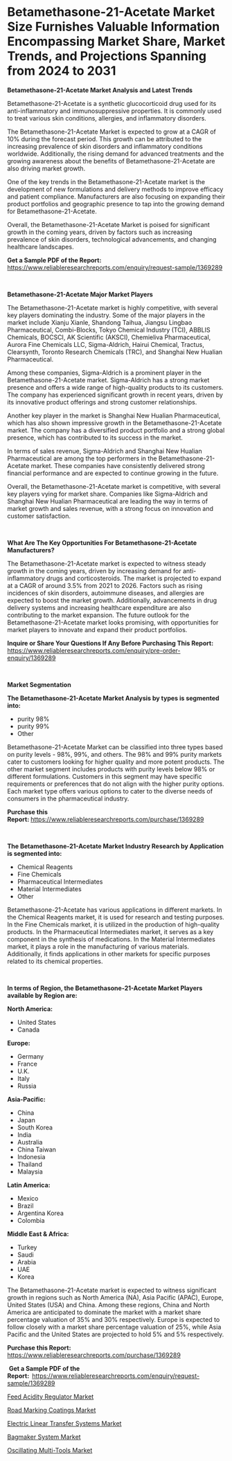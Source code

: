 <p><h1>Betamethasone-21-Acetate Market Size Furnishes Valuable Information Encompassing Market Share, Market Trends, and Projections Spanning from 2024 to 2031</h1></p><p><strong>Betamethasone-21-Acetate Market Analysis and Latest Trends</strong></p>
<p><p>Betamethasone-21-Acetate is a synthetic glucocorticoid drug used for its anti-inflammatory and immunosuppressive properties. It is commonly used to treat various skin conditions, allergies, and inflammatory disorders. </p><p>The Betamethasone-21-Acetate Market is expected to grow at a CAGR of 10% during the forecast period. This growth can be attributed to the increasing prevalence of skin disorders and inflammatory conditions worldwide. Additionally, the rising demand for advanced treatments and the growing awareness about the benefits of Betamethasone-21-Acetate are also driving market growth.</p><p>One of the key trends in the Betamethasone-21-Acetate market is the development of new formulations and delivery methods to improve efficacy and patient compliance. Manufacturers are also focusing on expanding their product portfolios and geographic presence to tap into the growing demand for Betamethasone-21-Acetate.</p><p>Overall, the Betamethasone-21-Acetate Market is poised for significant growth in the coming years, driven by factors such as increasing prevalence of skin disorders, technological advancements, and changing healthcare landscapes.</p></p>
<p><strong>Get a Sample PDF of the Report:&nbsp;</strong> <a href="https://www.reliableresearchreports.com/enquiry/request-sample/1369289">https://www.reliableresearchreports.com/enquiry/request-sample/1369289</a></p>
<p>&nbsp;</p>
<p><strong>Betamethasone-21-Acetate Major Market Players</strong></p>
<p><p>The Betamethasone-21-Acetate market is highly competitive, with several key players dominating the industry. Some of the major players in the market include Xianju Xianle, Shandong Taihua, Jiangsu Lingbao Pharmaceutical, Combi-Blocks, Tokyo Chemical Industry (TCI), ABBLIS Chemicals, BOCSCI, AK Scientific (AKSCI), Chemieliva Pharmaceutical, Aurora Fine Chemicals LLC, Sigma-Aldrich, Hairui Chemical, Tractus, Clearsynth, Toronto Research Chemicals (TRC), and Shanghai New Hualian Pharmaceutical.</p><p>Among these companies, Sigma-Aldrich is a prominent player in the Betamethasone-21-Acetate market. Sigma-Aldrich has a strong market presence and offers a wide range of high-quality products to its customers. The company has experienced significant growth in recent years, driven by its innovative product offerings and strong customer relationships.</p><p>Another key player in the market is Shanghai New Hualian Pharmaceutical, which has also shown impressive growth in the Betamethasone-21-Acetate market. The company has a diversified product portfolio and a strong global presence, which has contributed to its success in the market.</p><p>In terms of sales revenue, Sigma-Aldrich and Shanghai New Hualian Pharmaceutical are among the top performers in the Betamethasone-21-Acetate market. These companies have consistently delivered strong financial performance and are expected to continue growing in the future.</p><p>Overall, the Betamethasone-21-Acetate market is competitive, with several key players vying for market share. Companies like Sigma-Aldrich and Shanghai New Hualian Pharmaceutical are leading the way in terms of market growth and sales revenue, with a strong focus on innovation and customer satisfaction.</p></p>
<p>&nbsp;</p>
<p><strong>What Are The Key Opportunities For Betamethasone-21-Acetate Manufacturers?</strong></p>
<p><p>The Betamethasone-21-Acetate market is expected to witness steady growth in the coming years, driven by increasing demand for anti-inflammatory drugs and corticosteroids. The market is projected to expand at a CAGR of around 3.5% from 2021 to 2026. Factors such as rising incidences of skin disorders, autoimmune diseases, and allergies are expected to boost the market growth. Additionally, advancements in drug delivery systems and increasing healthcare expenditure are also contributing to the market expansion. The future outlook for the Betamethasone-21-Acetate market looks promising, with opportunities for market players to innovate and expand their product portfolios.</p></p>
<p><strong>Inquire or Share Your Questions If Any Before Purchasing This Report:</strong> <a href="https://www.reliableresearchreports.com/enquiry/pre-order-enquiry/1369289">https://www.reliableresearchreports.com/enquiry/pre-order-enquiry/1369289</a></p>
<p>&nbsp;</p>
<p><strong>Market Segmentation</strong></p>
<p><strong>The Betamethasone-21-Acetate Market Analysis by types is segmented into:</strong></p>
<p><ul><li>purity 98%</li><li>purity 99%</li><li>Other</li></ul></p>
<p><p>Betamethasone-21-Acetate Market can be classified into three types based on purity levels - 98%, 99%, and others. The 98% and 99% purity markets cater to customers looking for higher quality and more potent products. The other market segment includes products with purity levels below 98% or different formulations. Customers in this segment may have specific requirements or preferences that do not align with the higher purity options. Each market type offers various options to cater to the diverse needs of consumers in the pharmaceutical industry.</p></p>
<p><strong>Purchase this Report:&nbsp;</strong><a href="https://www.reliableresearchreports.com/purchase/1369289">https://www.reliableresearchreports.com/purchase/1369289</a></p>
<p>&nbsp;</p>
<p><strong>The Betamethasone-21-Acetate Market Industry Research by Application is segmented into:</strong></p>
<p><ul><li>Chemical Reagents</li><li>Fine Chemicals</li><li>Pharmaceutical Intermediates</li><li>Material Intermediates</li><li>Other</li></ul></p>
<p><p>Betamethasone-21-Acetate has various applications in different markets. In the Chemical Reagents market, it is used for research and testing purposes. In the Fine Chemicals market, it is utilized in the production of high-quality products. In the Pharmaceutical Intermediates market, it serves as a key component in the synthesis of medications. In the Material Intermediates market, it plays a role in the manufacturing of various materials. Additionally, it finds applications in other markets for specific purposes related to its chemical properties.</p></p>
<p>&nbsp;</p>
<p><strong>In terms of Region, the Betamethasone-21-Acetate Market Players available by Region are:</strong></p>
<p>
    <p> <strong> North America: </strong>
        <ul>
            <li>United States</li>
            <li>Canada</li>
        </ul>
        </p> 
    <p> <strong> Europe: </strong>
        <ul>
            <li>Germany</li>
            <li>France</li>
            <li>U.K.</li>
            <li>Italy</li>
            <li>Russia</li>
        </ul>
        </p> 
    <p> <strong> Asia-Pacific: </strong>
        <ul>
            <li>China</li>
            <li>Japan</li>
            <li>South Korea</li>
            <li>India</li>
            <li>Australia</li>
            <li>China Taiwan</li>
            <li>Indonesia</li>
            <li>Thailand</li>
            <li>Malaysia</li>
        </ul>
        </p> 
    <p> <strong> Latin America: </strong>
        <ul>
            <li>Mexico</li>
            <li>Brazil</li>
            <li>Argentina Korea</li>
            <li>Colombia</li>
        </ul>
        </p> 
    <p> <strong> Middle East & Africa: </strong>
        <ul>
            <li>Turkey</li>
            <li>Saudi</li>
            <li>Arabia</li>
            <li>UAE</li>
            <li>Korea</li>
        </ul>
    </p>
    </p>
<p><p>The Betamethasone-21-Acetate market is expected to witness significant growth in regions such as North America (NA), Asia Pacific (APAC), Europe, United States (USA) and China. Among these regions, China and North America are anticipated to dominate the market with a market share percentage valuation of 35% and 30% respectively. Europe is expected to follow closely with a market share percentage valuation of 25%, while Asia Pacific and the United States are projected to hold 5% and 5% respectively.</p></p>
<p><strong>Purchase this Report: </strong><a href="https://www.reliableresearchreports.com/purchase/1369289">https://www.reliableresearchreports.com/purchase/1369289</a></p>
<p>&nbsp;<strong>Get a Sample PDF of the Report:&nbsp;&nbsp;</strong><a href="https://www.reliableresearchreports.com/enquiry/request-sample/1369289">https://www.reliableresearchreports.com/enquiry/request-sample/1369289</a></p>
<p><strong></strong></p>
<p><p><a href="https://github.com/beatblasta/Market-Research-Report-List-1/blob/main/feed-acidity-regulator-market.md">Feed Acidity Regulator Market</a></p><p><a href="https://github.com/angelajermaine/Market-Research-Report-List-1/blob/main/road-marking-coatings-market.md">Road Marking Coatings Market</a></p><p><a href="https://medium.com/@lisastevens48/electric-linear-transfer-systems-market-report-reveals-the-latest-trends-and-growth-opportunities-a0a983cb29ef">Electric Linear Transfer Systems Market</a></p><p><a href="https://medium.com/p/21ae6f60cf63/edit">Bagmaker System Market</a></p><p><a href="https://medium.com/@lisastevens48/oscillating-multi-tools-market-share-evolution-and-market-growth-trends-2024-2031-9b5e88cadbc3">Oscillating Multi-Tools Market</a></p></p>
